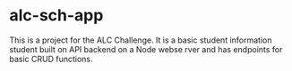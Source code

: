 # alc-sch-app
This is a project for the ALC Challenge. It is a basic student information student built on  API backend on a Node webse rver and has endpoints for basic CRUD functions.

